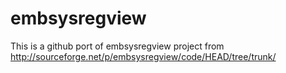 # embsysregview

This is a github port of embsysregview project from http://sourceforge.net/p/embsysregview/code/HEAD/tree/trunk/
